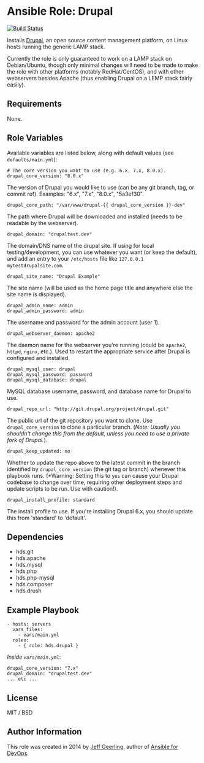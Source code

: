 # Ansible Role: Drupal

[![Build Status](https://travis-ci.org/geerlingguy/ansible-role-drupal.svg?branch=master)](https://travis-ci.org/geerlingguy/ansible-role-drupal)

Installs [Drupal](https://drupal.org/), an open source content management platform, on Linux hosts running the generic LAMP stack.

Currently the role is only guaranteed to work on a LAMP stack on Debian/Ubuntu, though only minimal changes will need to be made to make the role with other platforms (notably RedHat/CentOS), and with other webservers besides Apache (thus enabling Drupal on a LEMP stack fairly easily).

## Requirements

None.

## Role Variables

Available variables are listed below, along with default values (see `defaults/main.yml`):

    # The core version you want to use (e.g. 6.x, 7.x, 8.0.x).
    drupal_core_version: "8.0.x"

The version of Drupal you would like to use (can be any git branch, tag, or commit ref). Examples: "6.x", "7.x", "8.0.x", "5a3ef30".

    drupal_core_path: "/var/www/drupal-{{ drupal_core_version }}-dev"

The path where Drupal will be downloaded and installed (needs to be readable by the webserver).

    drupal_domain: "drupaltest.dev"

The domain/DNS name of the drupal site. If using for local testing/development, you can use whatever you want (or keep the default), and add an entry to your `/etc/hosts` file like `127.0.0.1 mytestdrupalsite.com`.

    drupal_site_name: "Drupal Example"

The site name (will be used as the home page title and anywhere else the site name is displayed).

    drupal_admin_name: admin
    drupal_admin_password: admin

The username and password for the admin account (user 1).

    drupal_webserver_daemon: apache2

The daemon name for the webserver you're running (could be `apache2`, `httpd`, `nginx`, etc.). Used to restart the appropriate service after Drupal is configured and installed.

    drupal_mysql_user: drupal
    drupal_mysql_password: password
    drupal_mysql_database: drupal

MySQL database username, password, and database name for Drupal to use.

    drupal_repo_url: "http://git.drupal.org/project/drupal.git"

The public url of the git repository you want to clone. Use `drupal_core_version` to clone a particular branch. (*Note: Usually you shouldn't change this from the default, unless you need to use a private fork of Drupal.*).

    drupal_keep_updated: no

Whether to update the repo above to the latest commit in the branch identified by `drupal_core_version` (the git tag or branch) whenever this playbook runs. (*Warning: Setting this to `yes` can cause your Drupal codebase to change over time, requiring other deployment steps and update scripts to be run. Use with caution!).

    drupal_install_profile: standard

The install profile to use. If you're installing Drupal 6.x, you should update this from 'standard' to 'default'.

## Dependencies

  - hds.git
  - hds.apache
  - hds.mysql
  - hds.php
  - hds.php-mysql
  - hds.composer
  - hds.drush

## Example Playbook

    - hosts: servers
      vars_files:
        - vars/main.yml
      roles:
        - { role: hds.drupal }

*Inside `vars/main.yml`*:

    drupal_core_version: "7.x"
    drupal_domain: "drupaltest.dev"
    ... etc ...

## License

MIT / BSD

## Author Information

This role was created in 2014 by [Jeff Geerling](http://jeffgeerling.com/), author of [Ansible for DevOps](http://ansiblefordevops.com/).
